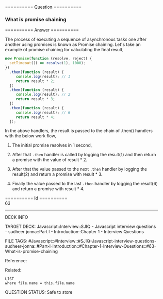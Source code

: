 ========== Question ==========  

### What is promise chaining  

========== Answer ==========  

The process of executing a sequence of asynchronous tasks one after another
using promises is known as Promise chaining. Let's take an example of promise
chaining for calculating the final result,

```javascript
new Promise(function (resolve, reject) {
  setTimeout(() => resolve(1), 1000);
})
  .then(function (result) {
     console.log(result); // 1
     return result * 2;
  })
  .then(function (result) {
     console.log(result); // 2
     return result * 3;
  })
  .then(function (result) {
     console.log(result); // 6
     return result * 4;
  });
```

In the above handlers, the result is passed to the chain of .then() handlers
with the below work flow,

1. The initial promise resolves in 1 second,

2. After that `.then` handler is called by logging the result(1) and then return
    a promise with the value of result \* 2.

3. After that the value passed to the next `.then` handler by logging the
    result(2) and return a promise with result \* 3.

4. Finally the value passed to the last `.then` handler by logging the result(6)
    and return a promise with result \* 4.

========== Id ==========  
63

---

DECK INFO

TARGET DECK: Javascript::Interview::SJIQ - Javascript interview questions - sudheer jonna::Part I - Introduction::Chapter 1 - Interview Questions

FILE TAGS: #Javascript::#Interview::#SJIQ-Javascript-interview-questions-sudheer-jonna::#Part-I-Introduction::#Chapter-1-Interview-Questions::#63-What-is-promise-chaining

Reference:

Related:

```dataview
LIST
where file.name = this.file.name
```

QUESTION STATUS: Safe to store
